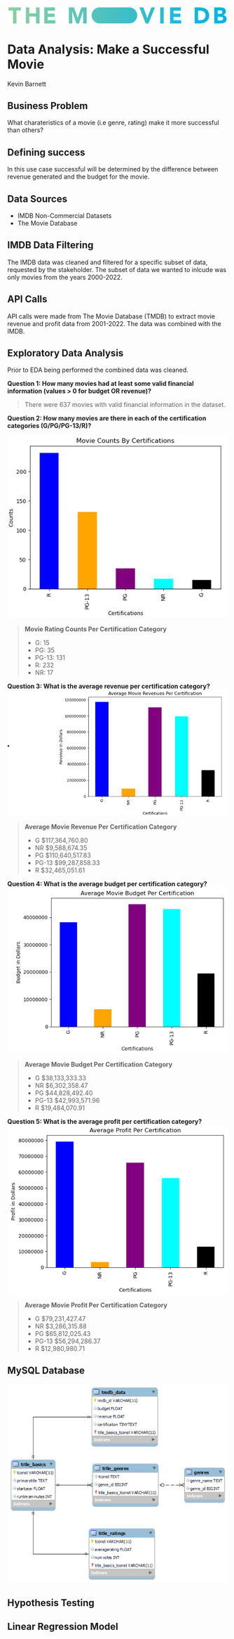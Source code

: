 ![tmdb_logo](https://github.com/kevinbrnett/How-to-Make-a-Successful-Movie/blob/main/Images/tmdb_logo.png)

# Data Analysis: Make a Successful Movie

Kevin Barnett

## Business Problem
What charateristics of a movie (i.e genre, rating) make it more successful than others?

## Defining success
In this use case successful will be determined by the difference between revenue generated and the budget for the movie.

## Data Sources
- IMDB Non-Commercial Datasets
- The Movie Database

## IMDB Data Filtering
The IMDB data was cleaned and filtered for a specific subset of data, requested by the stakeholder. The subset of data we wanted to inlcude was only movies from the years 2000-2022.

## API Calls
API calls were made from The Movie Database (TMDB) to extract movie revenue and profit data from 2001-2022. The data was combined with the IMDB.

## Exploratory Data Analysis
Prior to EDA being performed the combined data was cleaned.

**Question 1: How many movies had at least some valid financial information (values > 0 for budget OR revenue)?**
> There were 637 movies with valid financial information in the dataset.

**Question 2: How many movies are there in each of the certification categories (G/PG/PG-13/R)?**

![categories](https://github.com/kevinbrnett/How-to-Make-a-Successful-Movie/blob/main/Images/question2.png)

> **Movie Rating Counts Per Certification Category**
 > - G: 15
 > - PG: 35
 > - PG-13: 131
 > - R: 232
 > - NR: 17

**Question 3: What is the average revenue per certification category?**
![avg_rev](https://github.com/kevinbrnett/How-to-Make-a-Successful-Movie/blob/main/Images/question3.png)

> **Average Movie Revenue Per Certification Category**
> - G       $117,364,760.80
> - NR        $9,588,674.35
> - PG      $110,640,517.83
> - PG-13    $99,287,858.33
> - R        $32,465,051.61

**Question 4: What is the average budget per certification category?**
![avg_budg](https://github.com/kevinbrnett/How-to-Make-a-Successful-Movie/blob/main/Images/question4.png)

> **Average Movie Budget Per Certification Category**
> - G        $38,133,333.33
> - NR        $6,302,358.47
> - PG       $44,828,492.40
> - PG-13    $42,993,571.96
> - R        $19,484,070.91

**Question 5: What is the average profit per certification category?**
![avg_profit](https://github.com/kevinbrnett/How-to-Make-a-Successful-Movie/blob/main/Images/question5.png)

> **Average Movie Profit Per Certification Category**
> - G        $79,231,427.47
> - NR        $3,286,315.88
> - PG       $65,812,025.43
> - PG-13    $56,294,286.37
> - R        $12,980,980.71

## MySQL Database
![erd](https://github.com/kevinbrnett/How-to-Make-a-Successful-Movie/blob/main/Images/movies_erd.png)

## Hypothesis Testing

## Linear Regression Model


